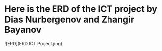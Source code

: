 # Here is the ERD of the ICT project by Dias Nurbergenov and Zhangir Bayanov
![ERD](ERD ICT Project.png)
